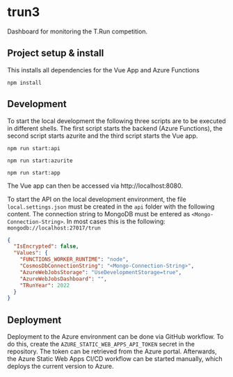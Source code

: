 # trun3

Dashboard for monitoring the T.Run competition.

## Project setup & install

This installs all dependencies for the Vue App and Azure Functions

```
npm install
```

## Development

To start the local development the following three scripts are to be executed in different shells. The first script starts the backend (Azure Functions), the second script starts azurite and the third script starts the Vue app.

```
npm run start:api
```

```
npm run start:azurite
```

```
npm run start:app
```

The Vue app can then be accessed via http://localhost:8080.

To start the API on the local development environment, the file `local.settings.json` must be created in the `api` folder with the following content. The connection string to MongoDB must be entered as `<Mongo-Connection-String>`. In most cases this is the following: `mongodb://localhost:27017/trun`

```json
{
  "IsEncrypted": false,
  "Values": {
    "FUNCTIONS_WORKER_RUNTIME": "node",
    "CosmosDbConnectionString": "<Mongo-Connection-String>",
    "AzureWebJobsStorage": "UseDevelopmentStorage=true",
    "AzureWebJobsDashboard": "",
    "TRunYear": 2022
  }
}
```

## Deployment

Deployment to the Azure environment can be done via GitHub workflow. To do this, create the `AZURE_STATIC_WEB_APPS_API_TOKEN` secret in the repository. The token can be retrieved from the Azure portal. Afterwards, the Azure Static Web Apps CI/CD workflow can be started manually, which deploys the current version to Azure.
